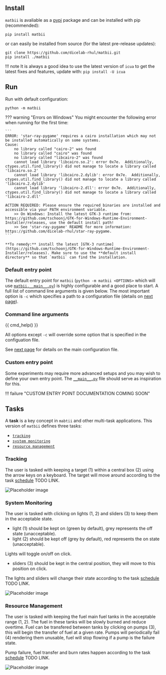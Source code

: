 ## Install

`matbii` is avaliable as a [pypi](https://pypi.org/project/matbii/) package and can be installed with pip (recommended):
```
pip install matbii
```
or can easily be installed from source (for the latest pre-release updates):
```
git clone https://github.com/dicelab-rhul/matbii.git
pip install ./matbii
```

!!! note
    It is always a good idea to use the latest version of `icua` to get the latest fixes and features, update with: 
    ```
    pip install -U icua
    ```

## Run

Run with default configuration:
```
python -m matbii
```

??? warning "Errors on Windows"
    You might encounter the following error when running for the first time:

    ```
    ERROR: 'star-ray-pygame' requires a cairo installation which may not be installed automatically on some systems.
    Cause:
        no library called "cairo-2" was found
        no library called "cairo" was found
        no library called "libcairo-2" was found
        cannot load library 'libcairo.so.2': error 0x7e.  Additionally, ctypes.util.find_library() did not manage to locate a library called 'libcairo.so.2'
        cannot load library 'libcairo.2.dylib': error 0x7e.  Additionally, ctypes.util.find_library() did not manage to locate a library called 'libcairo.2.dylib'
        cannot load library 'libcairo-2.dll': error 0x7e.  Additionally, ctypes.util.find_library() did not manage to locate a library called 'libcairo-2.dll'

    ACTION REQUIRED: Please ensure the required binaries are installed and accessible via your PATH environment variable.
        >> On Windows: Install the latest GTK-3 runtime from: https://github.com/tschoonj/GTK-for-Windows-Runtime-Environment-Installer/releases, use the default install path!
        >> See 'star-ray-pygame' README for more information: https://github.com/dicelab-rhul/star-ray-pygame.
    ```

    **To remedy:** install the latest [GTK-3 runtime](https://github.com/tschoonj/GTK-for-Windows-Runtime-Environment-Installer/releases). Make sure to use the **default install directory** so that `matbii` can find the installation.


### Default entry point

The default entry point for `matbii` (`python -m matbii <OPTIONS>` which will use [`matbii.__main__.py`](https://github.com/dicelab-rhul/matbii/blob/main/matbii/__main__.py)) is highly configurable and a good place to start. A full list of command line arguments is given below. The most important option is `-c` which specifies a path to a configuration file (details on [next page](configuration.md)).

### Command line arguments

{{ cmd_help() }}

All options except `-c` will override some option that is specified in the configuation file.

See [next page](configuration.md) for details on the main configuration file.

### Custom entry point

Some experiments may require more advanced setups and you may wish to define your own entry point. The [`__main__.py`](https://github.com/dicelab-rhul/matbii/blob/main/matbii/__main__.py) file should serve as inspiration for this. 

!!! failure "CUSTOM ENTRY POINT DOCUMENTATION COMING SOON"

## Tasks

A **task** is a key concept in `mabtii` and other multi-task applications. This version of `matbii` defines three tasks:

- [`tracking`](#tracking)
- [`system monitoring`](#system-monitoring)
- [`resource management`](resource-management)

### Tracking

The user is tasked with keeping a target (1) within a central box (2) using the arrow keys on a keyboard. The target will move around according to the task [schedule]() TODO LINK.

<img src="https://via.placeholder.com/150" alt="Placeholder image">

### System Monitoring

The user is tasked with clicking on lights (1, 2) and sliders (3) to keep them in the acceptable state. 

- light (1) should be kept on (green by default), grey represents the off state (unacceptable).
- light (2) should be kept off (grey by default), red represents the on state (unacceptable).

Lights will toggle on/off on click.

- sliders (3) should be kept in the central position, they will move to this position on click.

The lights and sliders will change their state according to the task [schedule]() TODO LINK.

<img src="https://via.placeholder.com/150" alt="Placeholder image">

### Resource Management

The user is tasked with keeping the fuel main fuel tanks in the acceptable range (1, 2). The fuel in these tanks will be slowly burned and reduce overtime. Fuel can be transfered between tanks by clicking on pumps (3), this will begin the transfer of fuel at a given rate. Pumps will periodically fail (4) rendering them unusable, fuel will stop flowing if a pump is the failure state.

Pump failure, fuel transfer and burn rates happen according to the task [schedule]() TODO LINK.  

<img src="https://via.placeholder.com/150" alt="Placeholder image">
















